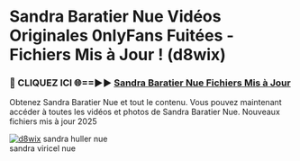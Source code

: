 # Sandra Baratier Nue Vidéos Originales 0nlyFans Fuitées - Fichiers Mis à Jour ! (d8wix)

<h3>🔴 CLIQUEZ ICI 🌐==►► <a href="https://tinyurl.com/2pmr4ezf" rel="nofollow">Sandra Baratier Nue Fichiers Mis à Jour</a></h3>

Obtenez Sandra Baratier Nue et tout le contenu. Vous pouvez maintenant accéder à toutes les vidéos et photos de Sandra Baratier Nue. Nouveaux fichiers mis à jour 2025

[![d8wix](https://i.imgur.com/6SNvagu.gif)](https://tinyurl.com/2pmr4ezf)
sandra huller nue<br>
sandra viricel nue